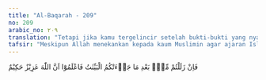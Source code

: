 ```yaml
---
title: "Al-Baqarah - 209"
no: 209
arabic_no: ٢٠٩
translation: "Tetapi jika kamu tergelincir setelah bukti-bukti yang nyata sampai kepadamu, ketahuilah bahwa Allah Maha-perkasa, Mahabijaksana."
tafsir: "Meskipun Allah menekankan kepada kaum Muslimin agar ajaran Islam dilaksanakan secara keseluruhan, perintah Allah ditaati, larangan-Nya dijauhi, namun masih ada juga orang yang tergelincir, lalu berbuat sekehendak hatinya, padahal bukti-bukti kebenaran agama Islam cukup jelas baginya. Hendaklah mereka ingat bahwa Allah Mahakuasa untuk mengadakan pembalasan, dan jika Allah menghendaki, tidak ada suatu kekuasaan dan kekuatan apa pun yang dapat menghalangi-Nya, dan Allah Mahabijaksana.\n\nDia tidak akan membiarkan pelanggar-pelanggar hukum, tetapi Dia akan membalasnya setimpal dengan kesalahan-kesalahan dan kejahatan-kejahatan yang telah dilakukan."
---
```

فَاِنْ زَلَلْتُمْ مِّنْۢ بَعْدِ مَا جَاۤءَتْكُمُ الْبَيِّنٰتُ فَاعْلَمُوْٓا اَنَّ اللّٰهَ عَزِيْزٌ حَكِيْمٌ 